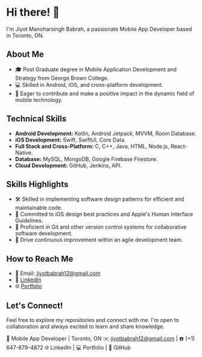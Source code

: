 # Hi there! 👋

I'm Jiyot Manoharsingh Babrah, a passionate Mobile App Developer based in Toronto, ON.

## About Me

- 🎓 Post Graduate degree in Mobile Application Development and Strategy from George Brown College.
- 💻 Skilled in Android, iOS, and cross-platform development.
- 🚀 Eager to contribute and make a positive impact in the dynamic field of mobile technology.

## Technical Skills

- **Android Development:** Kotlin, Android Jetpack, MVVM, Room Database.
- **iOS Development:** Swift, SwiftUI, Core Data.
- **Full Stack and Cross-Platform:** C, C++, Java, HTML, Node.js, React-Native.
- **Database:** MySQL, MongoDB, Google Firebase Firestore.
- **Cloud Development:** GitHub, Jenkins, API.

## Skills Highlights

- 🛠️ Skilled in implementing software design patterns for efficient and maintainable code.
- 📱 Committed to iOS design best practices and Apple's Human Interface Guidelines.
- 🔄 Proficient in Git and other version control systems for collaborative software development.
- 🚀 Drive continuous improvement within an agile development team.

## How to Reach Me

- 📧 Email: jiyotbabrah12@gmail.com
- 💼 [LinkedIn](https://www.linkedin.com/in/jiyot/)
- 🌐 [Portfolio](https://jiyot.github.io/Portfolio/)

## Let's Connect!

Feel free to explore my repositories and connect with me. I'm open to collaboration and always excited to learn and share knowledge.

🚀 Mobile App Developer | Toronto, ON
✉️ jiyotbabrah12@gmail.com | ☎️ (+1) 647-879-4872
🌐 LinkedIn | 💻 Portfolio | 📂 GitHub
